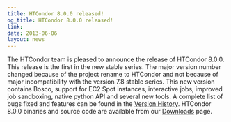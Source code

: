 ```yaml
---
title: HTCondor 8.0.0 released!
og_title: HTCondor 8.0.0 released!
link: 
date: 2013-06-06
layout: news
---
```


The HTCondor team is pleased to announce the release of HTCondor 8.0.0. This release is the first in the new stable series. The major version number changed because of the project rename to HTCondor and not because of major incompatibility with the version 7.8 stable series. This new version contains Bosco, support for EC2 Spot instances, interactive jobs, improved job sandboxing, native python API and several new tools. A complete list of bugs fixed and features can be found in the  <a href="manual/v8.0/10_3Stable_Release.html">Version History</a>. HTCondor 8.0.0 binaries and source code are available from our <a href="downloads/">Downloads</a> page. 
